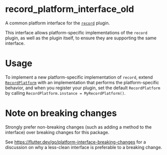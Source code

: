 # record_platform_interface_old

A common platform interface for the [`record`][1] plugin.

This interface allows platform-specific implementations of the `record`
plugin, as well as the plugin itself, to ensure they are supporting the
same interface.

# Usage

To implement a new platform-specific implementation of `record`, extend
[`RecordPlatform`][2] with an implementation that performs the
platform-specific behavior, and when you register your plugin, set the default
`RecordPlatform` by calling
`RecordPlatform.instance = MyRecordPlatform()`.

# Note on breaking changes

Strongly prefer non-breaking changes (such as adding a method to the interface)
over breaking changes for this package.

See https://flutter.dev/go/platform-interface-breaking-changes for a discussion
on why a less-clean interface is preferable to a breaking change.

[1]: ../record
[2]: lib/record_platform_interface.dart